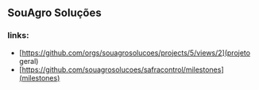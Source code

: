 ## SouAgro Soluções

### links:

- [https://github.com/orgs/souagrosolucoes/projects/5/views/2](projeto geral)
- [https://github.com/souagrosolucoes/safracontrol/milestones](milestones)
